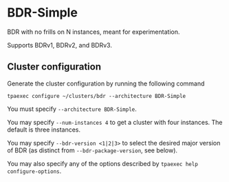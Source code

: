 BDR-Simple
==========

BDR with no frills on N instances, meant for experimentation.

Supports BDRv1, BDRv2, and BDRv3.

Cluster configuration
---------------------

Generate the cluster configuration by running the following command

```
tpaexec configure ~/clusters/bdr --architecture BDR-Simple
```

You must specify ``--architecture BDR-Simple``.

You may specify ``--num-instances 4`` to get a cluster with four
instances. The default is three instances.

You may specify ``--bdr-version <1|2|3>`` to select the desired major
version of BDR (as distinct from ``--bdr-package-version``, see below).

You may also specify any of the options described by
``tpaexec help configure-options``.

